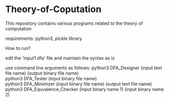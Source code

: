 # Theory-of-Coputation
This repository contains various programs related to the theory of computation

requirements:
python3, pickle library

How to run?

edit the 'input1.dfa' file and maintain the syntax as is

use command line arguments as follows:
python3 DFA_Designer (input text file name) (output binary file name) <br/> 
python3 DFA_Tester (input binary file name) <br/>
python3 DFA_Minimizer (input binary file name) (output text file name) <br/>
python3 DFA_Equvalence_Checker (input binary name 1) (input binary name 2)

